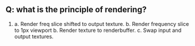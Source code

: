 ## Q: what is the principle of rendering?

1.
	a. Render freq slice shifted to output texture.
	b. Render frequency slice to 1px viewport
	b. Render texture to renderbuffer.
	c. Swap input and output textures.
